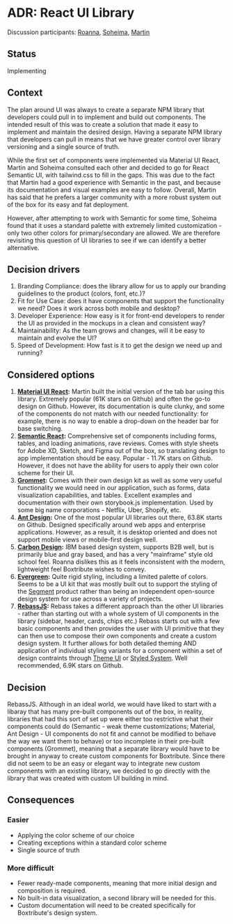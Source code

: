 # ADR: React UI Library
Discussion participants: [Roanna](https://github.com/aerinsol), [Soheima](https://github.com/soheimam), [Martin](https://github.com/DurkoMatko)

## Status

Implementing

## Context

The plan around UI was always to create a separate NPM library that developers could pull in to implement and build out components. The intended result of this was to create a solution that made it easy to implement and maintain the desired design. Having a separate NPM library that developers can pull in means that we have greater control over library versioning and a single source of truth.

While the first set of components were implemented via Material UI React, Martin and Soheima consulted each other and decided to go for React Semantic UI, with tailwind.css to fill in the gaps. This was due to the fact that Martin had a good experience with Semantic in the past, and because its documentation and visual examples are easy to follow. Overall, Martin has said that he prefers a larger community with a more robust system out of the box for its easy and fat deployment.

However, after attempting to work with Semantic for some time, Soheima found that it uses a standard palette with extremely limited customization - only two other colors for primary/secondary are allowed. We are therefore revisiting this question of UI libraries to see if we can identify a better alternative.

## Decision drivers

1. Branding Compliance: does the library allow for us to apply our branding guidelines to the product (colors, font, etc.)?
2. Fit for Use Case: does it have components that support the functionality we need? Does it work across both mobile and desktop?
3. Developer Experience: How easy is it for front-end developers to render the UI as provided in the mockups in a clean and consistent way?
4. Maintainability: As the team grows and changes, will it be easy to maintain and evolve the UI?
5. Speed of Development: How fast is it to get the design we need up and running?

## Considered options

1. **[Material UI React](https://material-ui.com/components/grid/):** Martin built the initial version of the tab bar using this library. Extremely popular (61K stars on Github) and often the go-to design on Github. However, its documentation is quite clunky, and some of the components do not match with our needed functionality: for example, there is no way to enable a drop-down on the header bar for base switching.
2. **[Semantic React](https://react.semantic-ui.com/):** Comprehensive set of components including forms, tables, and loading animations, rave reviews. Comes with style sheets for Adobe XD, Sketch, and Figma out of the box, so translating design to app implementation should be easy. Popular - 11.7K stars on Github. However, it does not have the ability for users to apply their own color scheme for their UI.
3. **[Grommet](https://v2.grommet.io/):** Comes with their own design kit as well as some very useful functionality we would need in our application, such as forms, data visualization capabilities, and tables. Excellent examples and documentation with their own storybook.js implementation. Used by some big name corporations - Netflix, Uber, Shopify, etc.
4. **[Ant Design](https://ant.design/):** One of the most popular UI libraries out there, 63.8K starts on Github. Designed specifically around web apps and enterprise applications. However, as a result, it is desktop oriented and does not support mobile views or mobile-first design well.
5. **[Carbon Design](https://www.carbondesignsystem.com/):** IBM based design system, supports B2B well, but is primarily blue and gray based, and has a very "mainframe" style old school feel. Roanna dislikes this as it feels inconsistent with the modern, lightweight feel Boxtribute wishes to convey.
6. **[Evergreen](https://evergreen.segment.com/):** Quite rigid styling, including a limited palette of colors. Seems to be a UI kit that was mostly built out to support the styling of the [Segment](https://segment.com/) product rather than being an independent open-source design system for use across a variety of projects.
7. **[RebassJS](https://rebassjs.org/):** Rebass takes a different approach than the other UI libraries - rather than starting out with a whole system of UI components in the library (sidebar, header, cards, chips etc.) Rebass starts out with a few basic components and then provides the user with UI primitive that they can then use to compose their own components and create a custom design system. It further allows for both detailed theming AND application of individual styling variants for a component within a set of design contraints through [Theme UI](https://theme-ui.com/home) or [Styled System](https://styled-system.com/). Well recommended, 6.9K stars on Github.


## Decision
RebassJS. Although in an ideal world, we would have liked to start with a libaray that has many pre-built components out of the box, in reality, libraries that had this sort of set up were either too restrictive what their components could do (Semantic - weak theme customizations; Material, Ant Design - UI components do not fit and cannot be modified to behave the way we want them to behave) or too incomplete in their pre-built components (Grommet), meaning that a separate library would have to be brought in anyway to create custom components for Boxtribute. Since there did not seem to be an easy or elegant way to integrate new custom components with an existing library, we decided to go directly with the library that was created with custom UI building in mind.

## Consequences

### Easier
- Applying the color scheme of our choice
- Creating exceptions within a standard color scheme
- Single source of truth


### More difficult
- Fewer ready-made components, meaning that more initial design and composition is required.
- No built-in data visualization, a second library will be needed for this.
- Custom documentation will need to be created specifically for Boxtribute's design system.
